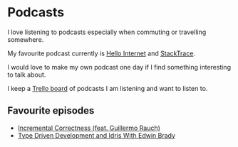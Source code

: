 # Podcasts
I love listening to podcasts especially when commuting or travelling somewhere.

My favourite podcast currently is [Hello Internet](http://www.hellointernet.fm) and [StackTrace](https://stacktracepodcast.fm/).

I would love to make my own podcast one day if I find something interesting to talk about.

I keep a [Trello board](https://trello.com/b/Wtr04eGQ) of podcasts I am listening and want to listen to.

## Favourite episodes
- [Incremental Correctness (feat. Guillermo Rauch)](https://spectrum.chat/thread/e3e27c4b-2a80-4a44-a5d8-c23ab07a7b06)
- [Type Driven Development and Idris With Edwin Brady](https://corecursive.com/006-type-driven-development-and-idris-with-edwin-brady)